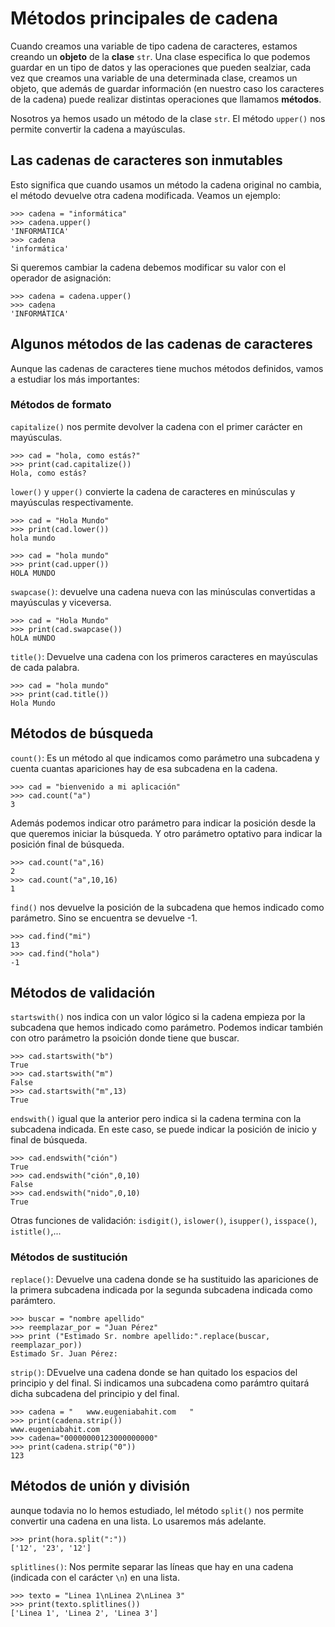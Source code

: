 # Métodos principales de cadena

Cuando creamos una variable de tipo cadena de caracteres, estamos creando un **objeto** de la **clase** `str`. Una clase especifica lo que podemos guardar en un tipo de datos y las operaciones que pueden sealziar, cada vez que creamos una variable de una determinada clase, creamos un objeto, que además de guardar información (en nuestro caso los caracteres de la cadena) puede realizar distintas operaciones que llamamos **métodos**.

Nosotros ya hemos usado un método de la clase `str`. El método `upper()` nos permite convertir la cadena a mayúsculas.

## Las cadenas de caracteres son inmutables

Esto significa que cuando usamos un método la cadena original no cambia, el método devuelve otra cadena modificada. Veamos un ejemplo:

    >>> cadena = "informática"
    >>> cadena.upper()
    'INFORMÁTICA'
    >>> cadena
    'informática'

Si queremos cambiar la cadena debemos modificar su valor con el operador de asignación:

    >>> cadena = cadena.upper()
    >>> cadena
    'INFORMÁTICA'

## Algunos métodos de las cadenas de caracteres

Aunque las cadenas de caracteres tiene muchos métodos definidos, vamos a estudiar los más importantes:

### Métodos de formato

`capitalize()` nos permite devolver la cadena con el primer carácter en mayúsculas.

	>>> cad = "hola, como estás?"
	>>> print(cad.capitalize())
	Hola, como estás?

`lower()` y `upper()` convierte la cadena de caracteres en minúsculas y mayúsculas  respectivamente.

	>>> cad = "Hola Mundo" 
	>>> print(cad.lower())
	hola mundo

	>>> cad = "hola mundo"
	>>> print(cad.upper())
	HOLA MUNDO

`swapcase()`: devuelve una cadena nueva con las minúsculas convertidas a mayúsculas y viceversa.

    >>> cad = "Hola Mundo"
    >>> print(cad.swapcase())
    hOLA mUNDO

`title()`: Devuelve una cadena con los primeros caracteres en mayúsculas de cada palabra.

	>>> cad = "hola mundo"
	>>> print(cad.title())
	Hola Mundo

## Métodos de búsqueda

`count()`: Es un método al que indicamos como parámetro una subcadena y cuenta cuantas apariciones hay de esa subcadena en la cadena.

	>>> cad = "bienvenido a mi aplicación"
	>>> cad.count("a")
	3

Además podemos indicar otro parámetro para indicar la posición desde la que queremos iniciar la búsqueda. Y otro parámetro optativo para indicar la posición final de búsqueda.

	>>> cad.count("a",16)
	2
	>>> cad.count("a",10,16)
	1

`find()` nos devuelve la posición de la subcadena que hemos indicado como parámetro. Sino se encuentra se devuelve -1.

	>>> cad.find("mi")
	13
	>>> cad.find("hola")
	-1

## Métodos de validación

`startswith()` nos indica con un valor lógico si la cadena empieza por la subcadena que hemos indicado como parámetro. Podemos indicar también con otro parámetro la psoición donde tiene que buscar.

	>>> cad.startswith("b")
	True
	>>> cad.startswith("m")
	False
	>>> cad.startswith("m",13)
	True

`endswith()` igual que la anterior pero indica si la cadena termina con la subcadena indicada. En este caso, se puede indicar la posición de inicio y final de búsqueda.

	>>> cad.endswith("ción")
	True
	>>> cad.endswith("ción",0,10)
	False
	>>> cad.endswith("nido",0,10)
	True

Otras funciones de validación: `isdigit()`, `islower()`, `isupper()`, `isspace()`, `istitle()`,...

### Métodos de sustitución

`replace()`: Devuelve una cadena donde se ha sustituido las apariciones de la primera subcadena indicada por la segunda subcadena indicada como parámtero.

	>>> buscar = "nombre apellido"
	>>> reemplazar_por = "Juan Pérez" 
	>>> print ("Estimado Sr. nombre apellido:".replace(buscar, reemplazar_por)) 
	Estimado Sr. Juan Pérez:

`strip()`: DEvuelve una cadena donde se han quitado los espacios del principio y del final. Si indicamos una subcadena como parámtro quitará dicha subcadena del principio y del final.

	>>> cadena = "   www.eugeniabahit.com   " 
	>>> print(cadena.strip())
	www.eugeniabahit.com
	>>> cadena="00000000123000000000"
	>>> print(cadena.strip("0"))
	123


## Métodos de unión y división

aunque todavia no lo hemos estudiado, lel método `split()` nos permite convertir una cadena en una lista. Lo usaremos más adelante.

	>>> print(hora.split(":"))
	['12', '23', '12']

`splitlines()`: Nos permite separar las líneas que hay en una cadena (indicada con el carácter `\n`) en una lista.

	>>> texto = "Linea 1\nLinea 2\nLinea 3" 
	>>> print(texto.splitlines())
	['Linea 1', 'Linea 2', 'Linea 3']